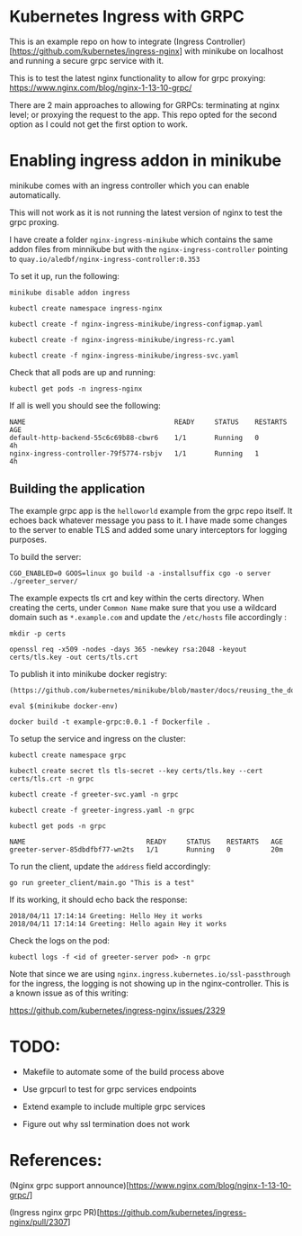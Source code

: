 # Kubernetes Ingress with GRPC

This is an example repo on how to integrate (Ingress Controller)[https://github.com/kubernetes/ingress-nginx] with minikube on localhost and running a secure grpc service with it.

This is to test the latest nginx functionality to allow for grpc proxying:
https://www.nginx.com/blog/nginx-1-13-10-grpc/

There are 2 main approaches to allowing for GRPCs: terminating at nginx level; or proxying the request to the app. This repo opted for the second option as I could not get the first option to work.

# Enabling ingress addon in minikube

minikube comes with an ingress controller which you can enable automatically.

This will not work as it is not running the latest version of nginx to test the grpc proxing.

I have create a folder `nginx-ingress-minikube` which contains the same addon files from minnikube but with the `nginx-ingress-controller` pointing to `quay.io/aledbf/nginx-ingress-controller:0.353`

To set it up, run the following:
```
minikube disable addon ingress

kubectl create namespace ingress-nginx

kubectl create -f nginx-ingress-minikube/ingress-configmap.yaml

kubectl create -f nginx-ingress-minikube/ingress-rc.yaml

kubectl create -f nginx-ingress-minikube/ingress-svc.yaml
```

Check that all pods are up and running:
```
kubectl get pods -n ingress-nginx
```

If all is well you should see the following:
```
NAME                                     READY     STATUS    RESTARTS   AGE
default-http-backend-55c6c69b88-cbwr6    1/1       Running   0          4h
nginx-ingress-controller-79f5774-rsbjv   1/1       Running   1          4h

```
## Building the application

The example grpc app is the `helloworld` example from the grpc repo itself. It echoes back whatever message you pass to it. I have made some changes to the server to enable TLS and added some unary interceptors for logging purposes.

To build the server:
```
CGO_ENABLED=0 GOOS=linux go build -a -installsuffix cgo -o server ./greeter_server/
```

The example expects tls crt and key within the certs directory. When creating the certs, under `Common Name` make sure that you use a wildcard domain such as `*.example.com` and update the `/etc/hosts` file accordingly :
```
mkdir -p certs

openssl req -x509 -nodes -days 365 -newkey rsa:2048 -keyout certs/tls.key -out certs/tls.crt
```

To publish it into minikube docker registry:
```
(https://github.com/kubernetes/minikube/blob/master/docs/reusing_the_docker_daemon.md)

eval $(minikube docker-env)

docker build -t example-grpc:0.0.1 -f Dockerfile .
```

To setup the service and ingress on the cluster:
```
kubectl create namespace grpc

kubectl create secret tls tls-secret --key certs/tls.key --cert certs/tls.crt -n grpc

kubectl create -f greeter-svc.yaml -n grpc

kubectl create -f greeter-ingress.yaml -n grpc

kubectl get pods -n grpc

NAME                              READY     STATUS    RESTARTS   AGE
greeter-server-85dbdfbf77-wn2ts   1/1       Running   0          20m
```

To run the client, update the `address` field accordingly:

```
go run greeter_client/main.go "This is a test"
```

If its working, it should echo back the response:
```
2018/04/11 17:14:14 Greeting: Hello Hey it works
2018/04/11 17:14:14 Greeting: Hello again Hey it works
```

Check the logs on the pod:
```
kubectl logs -f <id of greeter-server pod> -n grpc
```

Note that since we are using `nginx.ingress.kubernetes.io/ssl-passthrough` for the ingress, the logging is not showing up in the nginx-controller. This is a known issue as of this writing:

https://github.com/kubernetes/ingress-nginx/issues/2329


# TODO:

* Makefile to automate some of the build process above

* Use grpcurl to test for grpc services endpoints

* Extend example to include multiple grpc services

* Figure out why ssl termination does not work


# References:

(Nginx grpc support announce)[https://www.nginx.com/blog/nginx-1-13-10-grpc/]

(Ingress nginx grpc PR)[https://github.com/kubernetes/ingress-nginx/pull/2307]
